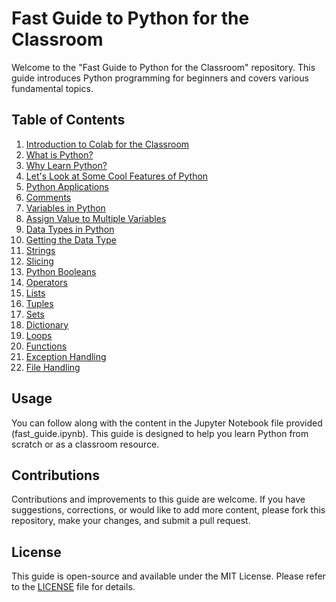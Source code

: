 # Fast Guide to Python for the Classroom

Welcome to the "Fast Guide to Python for the Classroom" repository. This guide introduces Python programming for beginners and covers various fundamental topics.

## Table of Contents

1. [Introduction to Colab for the Classroom](#introduction-to-colab-for-the-classroom)
2. [What is Python?](#what-is-python)
3. [Why Learn Python?](#why-learn-python)
4. [Let's Look at Some Cool Features of Python](#lets-look-at-some-cool-features-of-python)
5. [Python Applications](#python-applications)
6. [Comments](#comments)
7. [Variables in Python](#variables-in-python)
8. [Assign Value to Multiple Variables](#assign-value-to-multiple-variables)
9. [Data Types in Python](#data-types-in-python)
10. [Getting the Data Type](#getting-the-data-type)
11. [Strings](#strings)
12. [Slicing](#slicing)
13. [Python Booleans](#python-booleans)
14. [Operators](#operators)
15. [Lists](#lists)
16. [Tuples](#tuples)
17. [Sets](#sets)
18. [Dictionary](#dictionary)
19. [Loops](#loops)
20. [Functions](#functions)
21. [Exception Handling](#exception-handling)
22. [File Handling](#file-handling)

## Usage

You can follow along with the content in the Jupyter Notebook file provided (fast_guide.ipynb). This guide is designed to help you learn Python from scratch or as a classroom resource.

## Contributions

Contributions and improvements to this guide are welcome. If you have suggestions, corrections, or would like to add more content, please fork this repository, make your changes, and submit a pull request.

## License

This guide is open-source and available under the MIT License. Please refer to the [LICENSE](LICENSE) file for details.
